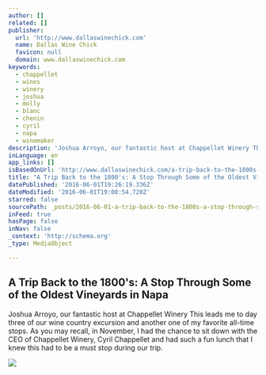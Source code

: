 ```yaml
---
author: []
related: []
publisher:
  url: 'http://www.dallaswinechick.com'
  name: Dallas Wine Chick
  favicon: null
  domain: www.dallaswinechick.com
keywords:
  - chappellet
  - wines
  - winery
  - joshua
  - molly
  - blanc
  - chenin
  - cyril
  - napa
  - winemaker
description: 'Joshua Arroyo, our fantastic host at Chappellet Winery This leads me to day three of our wine country excursion and another one of my favorite all-time stops. As you may recall, in November, I had the chance to sit down with the CEO of Chappellet Winery, Cyril Chappellet and had such a fun lunch that I knew this had to be a must stop during our trip.'
inLanguage: en
app_links: []
isBasedOnUrl: 'http://www.dallaswinechick.com/a-trip-back-to-the-1800s-a-stop-through-some-of-the-oldest-vineyards-in-napa/'
title: "A Trip Back to the 1800's: A Stop Through Some of the Oldest Vineyards in Napa"
datePublished: '2016-06-01T19:26:19.336Z'
dateModified: '2016-06-01T19:08:54.720Z'
starred: false
sourcePath: _posts/2016-06-01-a-trip-back-to-the-1800s-a-stop-through-some-of-the-oldest.md
inFeed: true
hasPage: false
inNav: false
_context: 'http://schema.org'
_type: MediaObject

---
```

<article style=""><h1>A Trip Back to the 1800's: A Stop Through Some of the Oldest Vineyards in Napa</h1><p>Joshua Arroyo, our fantastic host at Chappellet Winery This leads me to day three of our wine country excursion and another one of my favorite all-time stops. As you may recall, in November, I had the chance to sit down with the CEO of Chappellet Winery, Cyril Chappellet and had such a fun lunch that I knew this had to be a must stop during our trip.</p><img src="http://www.dallaswinechick.com/wp-content/uploads/2016/05/thumb_IMG_1426_1024-430x573.jpg" /></article>